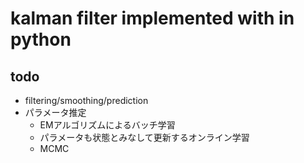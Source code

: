 # kalman filter implemented with in python

## todo

* filtering/smoothing/prediction
* パラメータ推定
    * EMアルゴリズムによるバッチ学習
    * パラメータも状態とみなして更新するオンライン学習
    * MCMC

